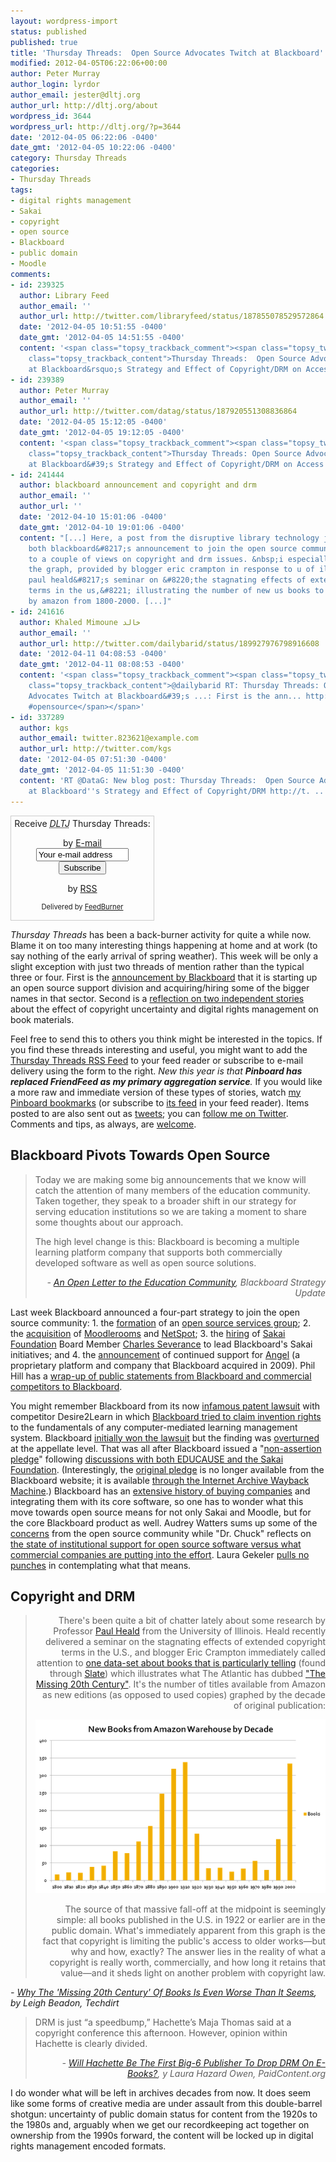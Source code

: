 ```yaml
---
layout: wordpress-import
status: published
published: true
title: 'Thursday Threads:  Open Source Advocates Twitch at Blackboard''s Strategy and Effect of Copyright/DRM on Access'
modified: 2012-04-05T06:22:06+00:00
author: Peter Murray
author_login: lyrdor
author_email: jester@dltj.org
author_url: http://dltj.org/about
wordpress_id: 3644
wordpress_url: http://dltj.org/?p=3644
date: '2012-04-05 06:22:06 -0400'
date_gmt: '2012-04-05 10:22:06 -0400'
category: Thursday Threads
categories:
- Thursday Threads
tags:
- digital rights management
- Sakai
- copyright
- open source
- Blackboard
- public domain
- Moodle
comments:
- id: 239325
  author: Library Feed
  author_email: ''
  author_url: http://twitter.com/libraryfeed/status/187855078529572864
  date: '2012-04-05 10:51:55 -0400'
  date_gmt: '2012-04-05 14:51:55 -0400'
  content: '<span class="topsy_trackback_comment"><span class="topsy_twitter_username"><span
    class="topsy_trackback_content">Thursday Threads:  Open Source Advocates Twitch
    at Blackboard&rsquo;s Strategy and Effect of Copyright/DRM on Access http://t.co/RCxkaWt9</span></span>'
- id: 239389
  author: Peter Murray
  author_email: ''
  author_url: http://twitter.com/datag/status/187920551308836864
  date: '2012-04-05 15:12:05 -0400'
  date_gmt: '2012-04-05 19:12:05 -0400'
  content: '<span class="topsy_trackback_comment"><span class="topsy_twitter_username"><span
    class="topsy_trackback_content">Thursday Threads: Open Source Advocates Twitch
    at Blackboard&#39;s Strategy and Effect of Copyright/DRM on Access http://t.co/YIg579xx</span></span>'
- id: 241444
  author: blackboard announcement and copyright and drm
  author_email: ''
  author_url: ''
  date: '2012-04-10 15:01:06 -0400'
  date_gmt: '2012-04-10 19:01:06 -0400'
  content: "[...] Here, a post from the disruptive library technology jester regarding
    both blackboard&#8217;s announcement to join the open source community, and links
    to a couple of views on copyright and drm issues. &nbsp;i especially find helpful
    the graph, provided by blogger eric crampton in response to u of illinois professor
    paul heald&#8217;s seminar on &#8220;the stagnating effects of extended copyright
    terms in the us,&#8221; illustrating the number of new us books to be printed
    by amazon from 1800-2000. [...]"
- id: 241616
  author: Khaled Mimoune خالد
  author_email: ''
  author_url: http://twitter.com/dailybarid/status/189927976798916608
  date: '2012-04-11 04:08:53 -0400'
  date_gmt: '2012-04-11 08:08:53 -0400'
  content: '<span class="topsy_trackback_comment"><span class="topsy_twitter_username"><span
    class="topsy_trackback_content">@dailybarid RT: Thursday Threads: Open Source
    Advocates Twitch at Blackboard&#39;s ...: First is the ann... http://t.co/uZEpgmgX
    #opensource</span></span>'
- id: 337289
  author: kgs
  author_email: twitter.823621@example.com
  author_url: http://twitter.com/kgs
  date: '2012-04-05 07:51:30 -0400'
  date_gmt: '2012-04-05 11:51:30 -0400'
  content: 'RT @DataG: New blog post: Thursday Threads:  Open Source Advocates Twitch
    at Blackboard''s Strategy and Effect of Copyright/DRM http://t. ...'
---
```

<div id="feedburner-thursday-threads-email-2012w14" class="wp-caption alignright noprint noFrontPage" style="width: 230px;">
<form style="border: 1px solid rgb(204, 204, 204); padding: 3px; margin: 0pt; text-align: center;" action="http://feedburner.google.com/fb/a/mailverify" method="post" target="popupwindow" onsubmit="window.open('http://feedburner.google.com/fb/a/mailverify?uri=thursday-threads', 'popupwindow', 'scrollbars=yes,width=550,height=520');return true">Receive <i><acronym title="Disruptive Library Technology Jester">DLTJ</acronym></i> Thursday Threads:</p>
<p>by&nbsp;<a href="http://feedburner.google.com/fb/a/mailverify?uri=thursday-threads&amp;loc=en_US" title="D.L.T.J. Thursday Threads Email Subscription">E-mail</a><br /><input style="width: 140px;" name="email" value="Your e-mail address" onfocus="if (this.defaultValue==this.value) this.value = ''" type="text"/><input value="thursday-threads" name="uri" type="hidden"/><input name="loc" value="en_US" type="hidden"/><input value="Subscribe" type="submit"/></p>
<p>by&nbsp;<a href="http://feeds.dltj.org/thursday-threads/" title="D.L.T.J. Thursday Threads RSS Feed">RSS</a>
<p style="font-size: 80%;">Delivered by <a href="http://feedburner.google.com" target="_blank" title="Google Feedburner Service">FeedBurner</a></p>
</form>
</div>
<p><i>Thursday Threads</i> has been a back-burner activity for quite a while now.  Blame it on too many interesting things happening at home and at work (to say nothing of the early arrival of spring weather).  This week will be only a slight exception with just two threads of mention rather than the typical three or four.  First is the <a href="#p3644-blackboard">announcement by Blackboard</a> that it is starting up an open source support division and acquiring/hiring some of the bigger names in that sector.  Second is a <a href="#p3644-copyright-drm">reflection on two independent stories</a> about the effect of copyright uncertainty and digital rights management on book materials.</p>
<p>Feel free to send this to others you think might be interested in the topics.  If you find these threads interesting and useful, you might want to add the <a title="RSS Feed for DLTJ Thursday Threads" href="http://feeds.dltj.org/thursday-threads/">Thursday Threads RSS Feed</a> to your feed reader or subscribe to e-mail delivery using the form to the right.  <em>New this year is that <strong>Pinboard has replaced FriendFeed as my primary aggregation service</strong>.</em> If you would like a more raw and immediate version of these types of stories, watch <a title="Peter Murray | Pinboard" href="http://pinboard.in/u:dltj">my Pinboard bookmarks</a> (or subscribe to <a title="RSS feed for Peter Murray's Pinboard account" href="http://feeds.pinboard.in/rss/u:dltj/">its feed</a> in your feed reader).  Items posted to are also sent out as <a title="Peter Murray's Twitter page" href="https://twitter.com/DataG">tweets</a>; you can <a target="_blank" href="https://twitter.com/intent/user?screen_name=DataG">follow me on <span style="background-image: url("//si0.twimg.com/images/dev/cms/intents/bird/bird_blue/bird_16_blue.png"); background-repeat: no-repeat; padding-left: 18px;">Twitter</span></a>.  Comments and tips, as always, are <a href="/contact">welcome</a>.</p>
<h2 id="p3644-blackboard">Blackboard Pivots Towards Open Source</h2>
<blockquote><p>Today we are making some big announcements that we know will catch the attention of many members of the education community. Taken together, they speak to a broader shift in our strategy for serving education institutions so we are taking a moment to share some thoughts about our approach.</p>
<p>The high level change is this: Blackboard is becoming a multiple learning platform company that supports both commercially developed software as well as open source solutions.
<div style="text-align: right; width: 100%;"><cite>- <a href="http://www.blackboard.com/About-Bb/News-Center/Press-Releases/Strategy-Update/Open-Letter.aspx" title="Blackboard Strategy Update | Open Letter to the Education Community">An Open Letter to the Education Community</a>, Blackboard Strategy Update</cite></div>
</blockquote>
<p>Last week Blackboard announced a four-part strategy to join the open source community:  1. the <a href="http://www.blackboard.com/about-bb/news-center/Press-Releases.aspx?releaseid=1676740" title="Blackboard Press Release">formation</a> of an <a href="http://www.blackboard.com/services/blackboard-education-open-source-services.aspx" title="Blackboard Services">open source services group</a>; 2. the <a href="http://www.blackboard.com/About-Bb/News-Center/Press-Releases.aspx?releaseid=1676738" title="Blackboard Press Release">acquisition</a> of <a href="http://www.moodlerooms.com/home" title="Moodlerooms homepage">Moodlerooms</a> and <a href="http://www.netspot.com.au/" title="NetSpot homepage">NetSpot</a>; 3. the <a href="http://www.blackboard.com/About-Bb/News-Center/Press-Releases.aspx?releaseid=1676736" title="Blackboard Press Release">hiring</a> of <a href="http://web.archive.org/web/20120405023224/https://sakaiproject.org/sakai-foundation" title="The Sakai Foundation | Sakai Project">Sakai Foundation</a> Board Member <a href="http://www.dr-chuck.com/" title="Dr. Chuck's Awesome Home Page">Charles Severance</a> to lead Blackboard's Sakai initiatives; and 4. the <a href="http://www.blackboard.com/About-Bb/News-Center/Press-Releases.aspx?releaseid=1676733" title="Blackboard Press Release">announcement</a> of continued support for <a href="http://www.blackboard.com/Platforms/Learn/Products/Blackboard-Learn/ANGEL-Edition.aspx" title="Blackboard Learn | ANGEL Edition">Angel</a> (a proprietary platform and company that Blackboard acquired in 2009).  Phil Hill has a <a href="http://mfeldstein.com/summary-of-statements-by-key-players-in-blackboard-announcement-including-competitors/" title="- e-Literate">wrap-up of public statements from Blackboard and commercial competitors to Blackboard</a>.</p>
<p>You might remember Blackboard from its now <a href="https://chronicle.com/blogs/wiredcampus/blackboard-settles-longstanding-patent-fight-with-rival-desire2learn/9229" title="Blackboard Settles Longstanding Patent Fight With Rival Desire2Learn | Chronicle of Higher Education">infamous patent lawsuit</a> with competitor Desire2Learn in which <a href="http://mfeldstein.com/blackboard_patents_the_lms/" title="Blackboard Patents the LMS | e-Literate">Blackboard tried to claim invention rights</a> to the fundamentals of any computer-mediated learning management system.  Blackboard <a href="http://campustechnology.com/articles/2008/02/blackboard-wins-lawsuit-against-desire2learn.aspx" title="Blackboard Wins Lawsuit Against Desire2Learn | Campus Technology">initially won the lawsuit</a> but the finding was <a href="http://www.insidehighered.com/news/2009/07/28/blackboard" title="Blackboard Loses on Appeal | Inside Higher Ed">overturned</a> at the appellate level.  That was all after Blackboard issued a "<a href="http://www.blackboard.com/about-bb/news-center/press-releases/Archive.aspx?releaseid=956876" title="Blackboard Press Release Archive">non-assertion pledge</a>" following <a href="http://www.educause.edu/blog/cluckett/ImportantAnnouncementEDUCAUSES/166630" title="Important Announcement: EDUCAUSE-Sakai Statement on Blackboard Patent Pledge | EDUCAUSE">discussions with both EDUCAUSE and the Sakai Foundation</a>.  (Interestingly, the <a href="http://www.blackboard.com/patent" title="Original URL to the Blackboard Patent Pledge; now redirects to a page-not-found error">original pledge</a> is no longer available from the Blackboard website; it is available <a href="http://web.archive.org/web/20090301192635/http://www.blackboard.com/getdoc/ee803a3a-cf08-464c-8926-7268a5dcdb15/Patent-Pledge.aspx" title="Blackboard Patents">through the Internet Archive Wayback Machine</a>.)  Blackboard has an <a href="http://en.wikipedia.org/wiki/Blackboard_Inc.#Recent_expansion" title="Blackboard Inc. - Wikipedia, the free encyclopedia">extensive history of buying companies</a> and integrating them with its core software, so one has to wonder what this move towards open source means for not only Sakai and Moodle, but for the core Blackboard product as well.  Audrey Watters sums up some of the <a href="http://hackeducation.com/2012/03/26/blackboard-moodlerooms-open-washing/" title="You Can Acquire Open Source Companies, But You Can't Buy Open Source Community">concerns</a> from the open source community while "Dr. Chuck" reflects on <a href="http://www.dr-chuck.com/csev-blog/2012/03/reflecting-on-a-week-of-sakai-blackboard-and-open-source/" title="Reflecting on a Week of Sakai, Blackboard, and Open Source | Dr. Chucks Blog">the state of institutional support for open source software versus what commercial companies are putting into the effort</a>.  Laura Gekeler <a href="http://lauragekeler.com/2012/04/03/stalking-sakai/" title="Stalking Sakai | Laura Gekeler Speaks Her Mind">pulls no punches</a> in contemplating what that means.</p>
<h2 id="p3644-copyright-drm">Copyright and DRM</h2>
<blockquote><div style="text-align: right; width: 100%;">There's been quite a bit of chatter lately about some research by Professor <a href="http://www.law.illinois.edu/faculty/profile/PaulHeald" title="Paul Heald - Faculty | College of Law - Illinois">Paul Heald</a> from the University of Illinois. Heald recently delivered a seminar on the stagnating effects of extended copyright terms in the U.S., and blogger Eric Crampton immediately called attention to <a href="http://offsettingbehaviour.blogspot.co.nz/2012/03/copyright-stagnation.html" title="Copyright stagnation | Offsetting Behaviour">one data-set about books that is particularly telling</a> (found through <a href="http://www.slate.com/blogs/moneybox/2012/03/30/infinite_copyright_is_killing_culture.html" title="Infinite Copyright Is Killing Culture | Slate">Slate</a>) which illustrates what The Atlantic has dubbed <a href="http://www.theatlantic.com/technology/archive/2012/03/the-missing-20th-century-how-copyright-protection-makes-books-vanish/255282/" title="The Missing 20th Century: How Copyright Protection Makes Books Vanish | The Atlantic">"The Missing 20th Century"</a>. It's the number of titles available from Amazon as new editions (as opposed to used copies) graphed by the decade of original publication:</p>
<p><a href="http://imgur.com/m9zif" title="imgur: the simple image sharer"><img src="/assets/images/2012/04/m9zif.png" title="Hosted by imgur.com" alt=""/></a></p>
<p>The source of that massive fall-off at the midpoint is seemingly simple: all books published in the U.S. in 1922 or earlier are in the public domain. What's immediately apparent from this graph is the fact that copyright is limiting the public's access to older works&mdash;but why and how, exactly? The answer lies in the reality of what a copyright is really worth, commercially, and how long it retains that value&mdash;and it sheds light on another problem with copyright law.</p></div>
</blockquote>
<p><cite>- <a href="http://www.techdirt.com/articles/20120330/12402418305/why-missing-20th-century-books-is-even-worse-than-it-seems.shtml" title="Why The 'Missing 20th Century' Of Books Is Even Worse Than It Seems | Techdirt">Why The 'Missing 20th Century' Of Books Is Even Worse Than It Seems</a>, by Leigh Beadon, Techdirt</cite></p>
<blockquote><p>DRM is just &ldquo;a speedbump,&rdquo; Hachette&rsquo;s Maja Thomas said at a copyright conference this afternoon. However, opinion within Hachette is clearly divided.
<div style="text-align: right; width: 100%;"><cite>- <a href="http://gigaom.com/2012/03/30/419-will-hachette-be-the-first-big-6-publisher-to-drop-drm/" title="Will Hachette Be The First Big-6 Publisher To Drop DRM On E-Books? | PaidContent.org">Will Hachette Be The First Big-6 Publisher To Drop DRM On E-Books?</a>, y Laura Hazard Owen, PaidContent.org</cite></div>
</blockquote>
<p>I do wonder what will be left in archives decades from now.  It does seem like some forms of creative media are under assault from this double-barrel shotgun: uncertainty of public domain status for content from the 1920s to the 1980s and, arguably when we get our recordkeeping act together on ownership from the 1990s forward, the content will be locked up in digital rights management encoded formats.</p>
